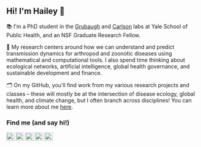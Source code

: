 ## Hi! I'm Hailey 👋

📚 I'm a PhD student in the [Grubaugh](https://grubaughlab.com/) and [Carlson](https://carlsonlab.bio/) labs at Yale School of Public Health, and an NSF Graduate Research Fellow. 

🦠 My research centers around how we can understand and predict transmission dynamics for arthropod and zoonotic diseases using mathematical and computational tools. I also spend time thinking about ecological networks, artificial intelligence, global health governance, and sustainable development and finance.

🗂️ On my GitHub, you'll find work from my various research projects and classes – these will mostly be at the intersection of disease ecology, global health, and climate change, but I often branch across disciplines! You can learn more about me [here](https://haileyrobertson.com).

### Find me (and say hi!)
[<img align="left" width="22px" src="https://cdn-icons-png.flaticon.com/512/733/733579.png"/>](https://twitter.com/haileydrob)
[<img align="left" width="22px" src="https://orcid.org/assets/vectors/orcid.logo.icon.svg"/>](https://orcid.org/0009-0007-2988-307X)
[<img align="left" width="22px" src="https://iconape.com/wp-content/files/da/64524/svg/google-scholar.svg"/>](https://scholar.google.com/citations?user=C2KykoMAAAAJ&hl=en&oi=ao)
[<img align="left" width="22px" src="https://upload.wikimedia.org/wikipedia/commons/e/e6/729101_linkedin_icon.png"/>](https://www.linkedin.com/in/hailey-robertson/)
[<img align="left" width="22px" src="https://commons.wikimedia.org/wiki/File:Antu_mail-folder-sent.svg"/>](mailto:hailey.robertson@yale.edu)
